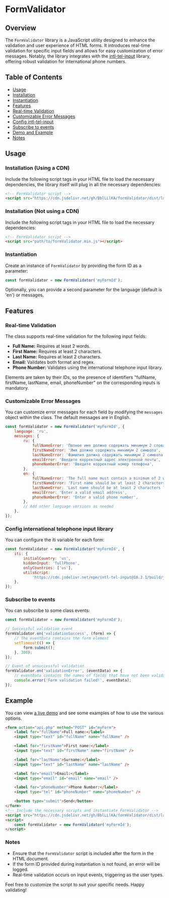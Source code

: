 # FormValidator

## Overview

The `FormValidator` library is a JavaScript utility designed to enhance the validation and user experience of HTML forms. It introduces real-time validation for specific input fields and allows for easy customization of error messages. Notably, the library integrates with the [intl-tel-input](https://intl-tel-input.com/) library, offering robust validation for international phone numbers.

## Table of Contents

-   [Usage](#usage)
-   [Installation](#installation-using-a-cdn)
-   [Instantiation](#instantiation)
-   [Features](#features)
-   [Real-time Validation](#real-time-validation)
-   [Customizable Error Messages](#customizable-error-messages)
-   [Config intl-tel-input](#config-international-telephone-input-library)
-   [Subscribe to events](#subscribe-to-events)
-   [Demo and Example](#example)
-   [Notes](#notes)

## Usage

### Installation (Using a CDN)

Include the following script tags in your HTML file to load the necessary dependencies, the library itself will plug in all the necessary dependencies:

```html
<!-- FormValidator script -->
<script src="https://cdn.jsdelivr.net/gh/BblLLlKA/formValidator/dist/latest/formValidator.min.js"></script>
```

### Installation (Not using a CDN)

Include the following script tags in your HTML file to load the necessary dependencies:

```html
<!-- FormValidator script -->
<script src="path/to/formValidator.min.js"></script>
```

### Instantiation

Create an instance of `FormValidator` by providing the form ID as a parameter:

```js
const formValidator = new FormValidator('myFormId');
```

Optionally, you can provide a second parameter for
the language (default is 'en') or messages.

## Features

### Real-time Validation

The class supports real-time validation for the following input fields:

-   **Full Name:** Requires at least 2 words.
-   **First Name:** Requires at least 2 characters.
-   **Last Name:** Requires at least 2 characters.
-   **Email:** Validates both format and regex.
-   **Phone Number:** Validates using the international telephone input library.

Elements are taken by their IDs, so the presence of identifiers "fullName, firstName, lastName, email, phoneNumber" on the corresponding inputs is mandatory.

### Customizable Error Messages

You can customize error messages for each field by modifying the `messages`
object within the class. The default messages are in English.

```js
const formValidator = new FormValidator('myFormId', {
    language: 'ru',
    messages: {
        ru: {
            fullNameError: 'Полное имя должно содержать минимум 2 слова',
            firstNameError: 'Имя должно содержать минимум 2 символа',
            lastNameError: 'Фамилия должна содержать минимум 2 символа',
            emailError: 'Введите корректный адрес электронной почты',
            phoneNumberError: 'Введите корректный номер телефона',
        },
        en: {
            fullNameError: 'The full name must contain a minimum of 2 words',
            firstNameError: 'First name should be at least 2 characters long',
            lastNameError: 'Last name should be at least 2 characters long',
            emailError: 'Enter a valid email address',
            phoneNumberError: 'Enter a valid phone number',
        },
        // Add other language versions as needed
    },
});
```

### Config international telephone input library

You can configure the iti variable for each form:

```js
const formValidator = new FormValidator('myFormId', {
    iti: {
        initialCountry: 'us',
        hiddenInput: 'fullPhone',
        onlyCountries: ['us'],
        utilsScript:
            'https://cdn.jsdelivr.net/npm/intl-tel-input@18.2.1/build/js/utils.js',
    },
});
```

### Subscribe to events

You can subscribe to some class events:

```js
const formValidator = new FormValidator('myFormId');

// Successful validation event
formValidator.on('validationSuccess', (form) => {
    // The eventData contains the form element
    setTimeout(() => {
        form.submit();
    }, 300);
});

// Event of unsuccessful validation
formValidator.on('validationError', (eventData) => {
    // eventData contains the names of fields that have not been validated
    console.error('Form validation failed!', eventData);
});
```

## Example

You can view [a live demo](https://github.com/BblLLlKA/formValidator/tree/main/examples) and see some examples of how to use the various options.

```html
<form action="api.php" method="POST" id="myForm">
    <label for="fullName">Full name:</label>
    <input type="text" id="fullName" name="fullName" />

    <label for="firstName">First name:</label>
    <input type="text" id="firstName" name="firstName" />

    <label for="lastName">Surname:</label>
    <input type="text" id="lastName" name="lastName" />

    <label for="email">Email:</label>
    <input type="email" id="email" name="email" />

    <label for="phoneNumber">Phone Number:</label>
    <input type="tel" id="phoneNumber" name="phoneNumber" />

    <button type="submit">Send</button>
</form>
<!-- Include the necessary scripts and instantiate FormValidator -->
<script src="https://cdn.jsdelivr.net/gh/BblLLlKA/formValidator/dist/latest/formValidator.min.js"></script>
<script>
    const formValidator = new FormValidator('myFormId');
</script>
```

### Notes

-   Ensure that the `FormValidator` script is included after the form in the HTML document.
-   If the form ID provided during instantiation is not found, an error will be logged.
-   Real-time validation occurs on input events, triggering as the user types.

Feel free to customize the script to suit your specific needs. Happy validating!

